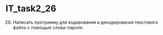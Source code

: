 # IT_task2_26
26. Написать программу для кодирования и декодирования текстового файла с помощью слова-пароля.
